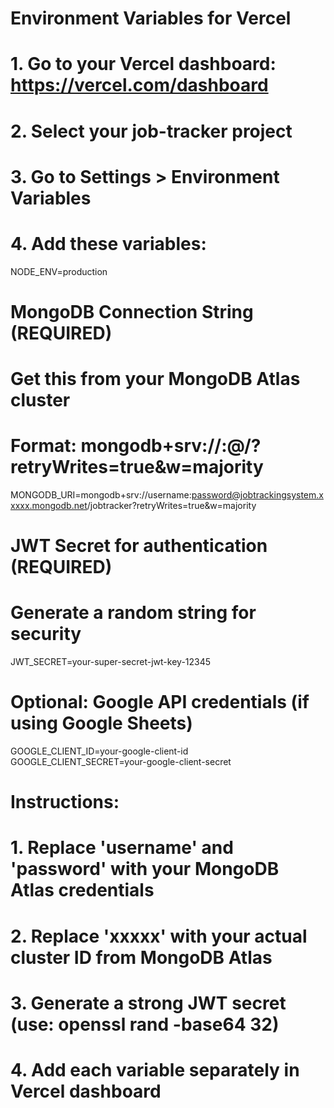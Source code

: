 # Environment Variables for Vercel

# 1. Go to your Vercel dashboard: https://vercel.com/dashboard
# 2. Select your job-tracker project
# 3. Go to Settings > Environment Variables
# 4. Add these variables:

NODE_ENV=production

# MongoDB Connection String (REQUIRED)
# Get this from your MongoDB Atlas cluster
# Format: mongodb+srv://<username>:<password>@<cluster-url>/<database-name>?retryWrites=true&w=majority
MONGODB_URI=mongodb+srv://username:password@jobtrackingsystem.xxxxx.mongodb.net/jobtracker?retryWrites=true&w=majority

# JWT Secret for authentication (REQUIRED)
# Generate a random string for security
JWT_SECRET=your-super-secret-jwt-key-12345

# Optional: Google API credentials (if using Google Sheets)
GOOGLE_CLIENT_ID=your-google-client-id
GOOGLE_CLIENT_SECRET=your-google-client-secret

# Instructions:
# 1. Replace 'username' and 'password' with your MongoDB Atlas credentials
# 2. Replace 'xxxxx' with your actual cluster ID from MongoDB Atlas
# 3. Generate a strong JWT secret (use: openssl rand -base64 32)
# 4. Add each variable separately in Vercel dashboard